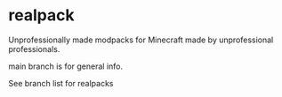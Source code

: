 # realpack
Unprofessionally made modpacks for Minecraft made by unprofessional professionals.

main branch is for general info.

See branch list for realpacks

